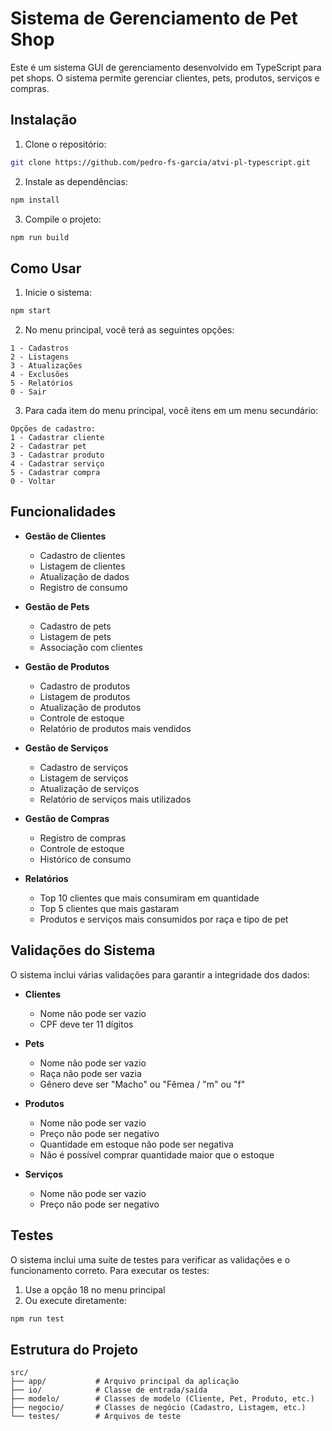 # Sistema de Gerenciamento de Pet Shop

Este é um sistema GUI de gerenciamento desenvolvido em TypeScript para pet shops. O sistema permite gerenciar clientes, pets, produtos, serviços e compras.

## Instalação

1. Clone o repositório:
```bash
git clone https://github.com/pedro-fs-garcia/atvi-pl-typescript.git
```

2. Instale as dependências:
```bash
npm install
```

3. Compile o projeto:
```bash
npm run build
```

## Como Usar

1. Inicie o sistema:
```bash
npm start
```

2. No menu principal, você terá as seguintes opções:

```
1 - Cadastros
2 - Listagens
3 - Atualizações
4 - Exclusões
5 - Relatórios
0 - Sair
```

3. Para cada item do menu principal, você itens em um menu secundário:
```
Opções de cadastro:
1 - Cadastrar cliente
2 - Cadastrar pet
3 - Cadastrar produto
4 - Cadastrar serviço
5 - Cadastrar compra
0 - Voltar
```

## Funcionalidades

- **Gestão de Clientes**
  - Cadastro de clientes
  - Listagem de clientes
  - Atualização de dados
  - Registro de consumo

- **Gestão de Pets**
  - Cadastro de pets
  - Listagem de pets
  - Associação com clientes

- **Gestão de Produtos**
  - Cadastro de produtos
  - Listagem de produtos
  - Atualização de produtos
  - Controle de estoque
  - Relatório de produtos mais vendidos

- **Gestão de Serviços**
  - Cadastro de serviços
  - Listagem de serviços
  - Atualização de serviços
  - Relatório de serviços mais utilizados

- **Gestão de Compras**
  - Registro de compras
  - Controle de estoque
  - Histórico de consumo

- **Relatórios**
  - Top 10 clientes que mais consumiram em quantidade
  - Top 5 clientes que mais gastaram
  - Produtos e serviços mais consumidos por raça e tipo de pet


## Validações do Sistema

O sistema inclui várias validações para garantir a integridade dos dados:

- **Clientes**
  - Nome não pode ser vazio
  - CPF deve ter 11 dígitos

- **Pets**
  - Nome não pode ser vazio
  - Raça não pode ser vazia
  - Gênero deve ser "Macho" ou "Fêmea / "m" ou "f"

- **Produtos**
  - Nome não pode ser vazio
  - Preço não pode ser negativo
  - Quantidade em estoque não pode ser negativa
  - Não é possível comprar quantidade maior que o estoque

- **Serviços**
  - Nome não pode ser vazio
  - Preço não pode ser negativo

## Testes

O sistema inclui uma suíte de testes para verificar as validações e o funcionamento correto. Para executar os testes:

1. Use a opção 18 no menu principal
2. Ou execute diretamente:
```bash
npm run test
```

## Estrutura do Projeto

```
src/
├── app/           # Arquivo principal da aplicação
├── io/            # Classe de entrada/saída
├── modelo/        # Classes de modelo (Cliente, Pet, Produto, etc.)
├── negocio/       # Classes de negócio (Cadastro, Listagem, etc.)
└── testes/        # Arquivos de teste
```